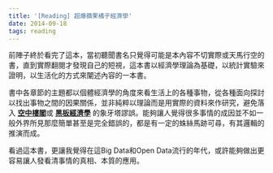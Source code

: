 ```yaml
---
title: '[Reading] 超爆蘋果橘子經濟學'
date: 2014-09-18 
tags: reading
---
```


前陣子終於看完了這本，當初聽聞書名只覺得可能是本內容不切實際或天馬行空的書，直到實際翻閱才發現自己的短視，這本書以經濟學理論為基礎，以統計實驗來證明，以生活化的方式來闡述內容的一本書。

書中各章節的主題都以個體經濟學的角度來看生活上的各種事物，從各種面向探討以找出事物之間的因果關係，並非純粹以理論而是用實際的資料來作研究，避免落入 [**空中樓閣**](http://wiki.mbalib.com/zh-tw/%E7%A9%BA%E4%B8%AD%E6%A5%BC%E9%98%81%E7%90%86%E8%AE%BA)或 [**黑板經濟學**](http://wiki.mbalib.com/zh-tw/%E9%BB%91%E6%9D%BF%E7%BB%8F%E6%B5%8E%E5%AD%A6) 的象牙塔謬誤。能夠讓人覺得很多事情的成因並不如一般外界所見那麼簡單甚至是完全錯誤的，都是有一定的蛛絲馬跡可尋，有其邏輯的推演而成。

看過這本書，更讓我覺得在這Big Data和Open Data流行的年代，或許能夠做出更容易讓人發看清事情的真相、本質的應用。